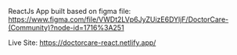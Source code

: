 ReactJs App built based on figma file: https://www.figma.com/file/VWDt2LVp6JyZUizE6DYljF/DoctorCare-(Community)?node-id=1716%3A251

Live Site: https://doctorcare-react.netlify.app/
